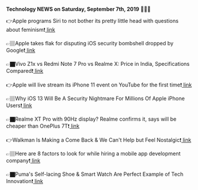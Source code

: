 <b>Technology NEWS on Saturday, September 7th, 2019</b> 📡📡📡 

👉Apple programs Siri to not bother its pretty little head with questions about feminism❗️<a href='https://www.google.com/url?rct=j&sa=t&url=https://www.theregister.co.uk/2019/09/07/apples_siri_feminism/&ct=ga&cd=CAIyGmVjZmViYzNiZjFkNzQyNDM6Y29tOmVuOlVT&usg=AFQjCNHnRi6WuKTTvg08t7ZlZznbXzYIPg'> link</a>

👉🏽Apple takes flak for disputing iOS security bombshell dropped by Google❗️<a href='https://www.google.com/url?rct=j&sa=t&url=https://arstechnica.com/information-technology/2019/09/apple-takes-flak-for-disputing-ios-security-bombshell-dropped-by-google/&ct=ga&cd=CAIyGmVjZmViYzNiZjFkNzQyNDM6Y29tOmVuOlVT&usg=AFQjCNHFGXGa-mVMdXupaM2bMQjHiwpC9w'> link</a>

👉🏿Vivo Z1x vs Redmi Note 7 Pro vs Realme X: Price in India, Specifications Compared❗️<a href='https://www.google.com/url?rct=j&sa=t&url=https://gadgets.ndtv.com/mobiles/features/vivo-z1x-vs-redmi-note-7-pro-vs-realme-x-price-in-india-specifications-comparison-2097256&ct=ga&cd=CAIyGmVjZmViYzNiZjFkNzQyNDM6Y29tOmVuOlVT&usg=AFQjCNG9fZPjAtzJJrGjaur5m1XkkCKpkQ'> link</a>

👉Apple will live stream its iPhone 11 event on YouTube for the first time❗️<a href='https://www.google.com/url?rct=j&sa=t&url=https://www.theverge.com/2019/9/7/20854050/apple-iphone-11-event-youtube-stream&ct=ga&cd=CAIyGmVjZmViYzNiZjFkNzQyNDM6Y29tOmVuOlVT&usg=AFQjCNFfSti2keIMJa4hl-DQgKpKlBRCZA'> link</a>

👉🏽Why iOS 13 Will Be A Security Nightmare For Millions Of Apple iPhone Users❗️<a href='https://www.google.com/url?rct=j&sa=t&url=https://www.forbes.com/sites/zakdoffman/2019/09/07/why-ios13-will-be-a-security-nightmare-for-millions-of-apple-iphone-users/&ct=ga&cd=CAIyGmVjZmViYzNiZjFkNzQyNDM6Y29tOmVuOlVT&usg=AFQjCNGutxFwRgyo18jhDjbPKV1TGKFMYw'> link</a>

👉🏿Realme XT Pro with 90Hz display? Realme confirms it, says will be cheaper than OnePlus 7T❗️<a href='https://www.google.com/url?rct=j&sa=t&url=https://www.indiatoday.in/technology/news/story/realme-xt-pro-with-90hz-display-realme-confirms-it-says-will-be-cheaper-than-oneplus-7t-1596653-2019-09-07&ct=ga&cd=CAIyGmVjZmViYzNiZjFkNzQyNDM6Y29tOmVuOlVT&usg=AFQjCNG5q4FXcyzj0JGmMs-AK57WxlREcA'> link</a>

👉Walkman Is Making a Come Back & We Can't Help but Feel Nostalgic❗️<a href='https://www.google.com/url?rct=j&sa=t&url=https://www.entrepreneur.com/article/339210&ct=ga&cd=CAIyGmVjZmViYzNiZjFkNzQyNDM6Y29tOmVuOlVT&usg=AFQjCNGehQ880bBlrY51SsgCbAWxvIYatg'> link</a>

👉🏽Here are 8 factors to look for while hiring a mobile app development company❗️<a href='https://www.google.com/url?rct=j&sa=t&url=https://www.entrepreneur.com/article/339208&ct=ga&cd=CAIyGmVjZmViYzNiZjFkNzQyNDM6Y29tOmVuOlVT&usg=AFQjCNEKhN3L5YhVO6fmppL_Q2kUkpkC5g'> link</a>

👉🏿Puma's Self-lacing Shoe & Smart Watch Are Perfect Example of Tech Innovation❗️<a href='https://www.google.com/url?rct=j&sa=t&url=https://www.entrepreneur.com/article/339186&ct=ga&cd=CAIyGmVjZmViYzNiZjFkNzQyNDM6Y29tOmVuOlVT&usg=AFQjCNGPv8G88T0I5aN9nIEDzrwdAc3y7A'> link</a>

